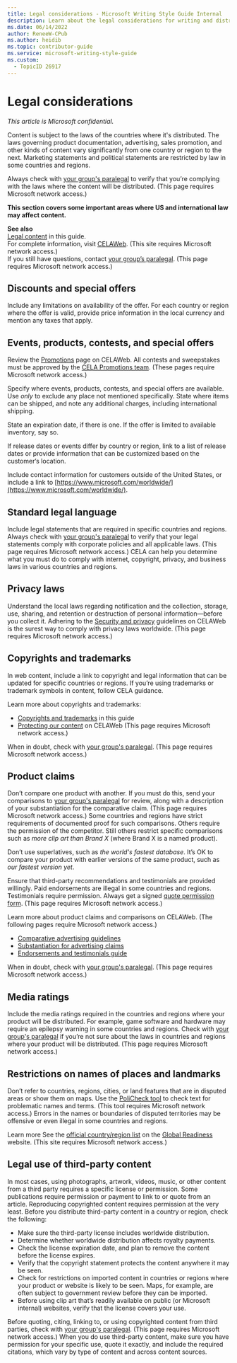 ```yaml
---
title: Legal considerations - Microsoft Writing Style Guide Internal
description: Learn about the legal considerations for writing and distributing content across different countries and regions. 
ms.date: 06/14/2022
author: ReneeW-CPub
ms.author: heidib
ms.topic: contributor-guide
ms.service: microsoft-writing-style-guide
ms.custom:
  - TopicID 26917
---
```



# Legal considerations

*This article is Microsoft confidential.*

Content is subject to the laws of the countries where it's distributed. The laws governing product documentation, advertising, sales promotion, and other kinds of content vary significantly from one country or region to the next. Marketing statements and political statements are restricted by law in some countries and regions.

Always check with [your group's paralegal](https://findcontact.microsoft.com/) to verify that you’re complying with the laws where the content will be distributed. (This page requires Microsoft network access.)

**This section covers some important areas where US and international law may affect content.**

**See also**  
[Legal content](~/legal-content/legal-content.md) in this guide.  
For complete information, visit [CELAWeb](https://microsoft.sharepoint.com/sites/celaweb). (This site requires Microsoft network access.)  
If you still have questions, contact [your group’s paralegal](https://findcontact.microsoft.com/). (This page requires Microsoft network access.)

## Discounts and special offers

Include any limitations on availability of the offer. For each country or region where the offer is valid, provide price information in the local currency and mention any taxes that apply.

## Events, products, contests, and special offers

Review the [Promotions](https://microsoft.sharepoint.com/sites/CELAWeb-Marketing/SitePages/promotions.aspx) page on CELAWeb. All contests and sweepstakes must be approved by the [CELA Promotions team](https://microsoft.sharepoint.com/sites/CELAWeb-Marketing/SitePages/marketing-and-advertising-content-lca-contacts-for-advertising-marketing-pr-packaging-branding.aspx#promotions-%28contests%2c-sweepstakes%29). (These pages require Microsoft network access.)

Specify where events, products, contests, and special offers are available. Use *only* to exclude any place not mentioned specifically. State where items can be shipped, and note any additional charges, including international shipping.

State an expiration date, if there is one. If the offer is limited to available inventory, say so.

If release dates or events differ by country or region, link to a list of release dates or provide information that can be customized based on the customer‘s location.

Include contact information for customers outside of the United States, or include a link to [https://www.microsoft.com/worldwide/](https://www.microsoft.com/worldwide/).

## Standard legal language

Include legal statements that are required in specific countries and regions. Always check with [your group's paralegal](https://findcontact.microsoft.com/) to verify that your legal statements comply with corporate policies and all applicable laws. (This page requires Microsoft network access.) CELA can help you determine what you must do to comply with internet, copyright, privacy, and business laws in various countries and regions.

## Privacy laws

Understand the local laws regarding notification and the collection, storage, use, sharing, and retention or destruction of personal information—before you collect it. Adhering to the [Security and privacy](https://microsoft.sharepoint.com/sites/CELAWeb-Compliance/SitePages/security-and-privacy.aspx) guidelines on CELAWeb is the surest way to comply with privacy laws worldwide. (This page requires Microsoft network access.)

## Copyrights and trademarks

In web content, include a link to copyright and legal information that can be updated for specific countries or regions. If you’re using trademarks or trademark symbols in content, follow CELA guidance.

Learn more about copyrights and trademarks:

- [Copyrights and trademarks](~/legal-content/copyrights-and-trademarks.md) in this guide
- [Protecting our content](https://microsoft.sharepoint.com/sites/CELAWeb-Copyrights-Trademarks-And-Patents/sitepages/copyrights-protectingcopyrightshome.aspx) on CELAWeb (This page requires Microsoft network access.)

When in doubt, check with [your group's paralegal](https://findcontact.microsoft.com/). (This page requires Microsoft network access.)

## Product claims

Don’t compare one product with another. If you must do this, send your comparisons to [your group's paralegal](https://findcontact.microsoft.com/) for review, along with a description of your substantiation for the comparative claim. (This page requires Microsoft network access.) Some countries and regions have strict requirements of documented proof for such comparisons. Others require the permission of the competitor. Still others restrict specific comparisons such as *more clip art than Brand X* (where Brand X is a named product).

Don’t use superlatives, such as *the world's fastest database*. It’s OK to compare your product with earlier versions of the same product, such as *our fastest version yet*.

Ensure that third-party recommendations and testimonials are provided willingly. Paid endorsements are illegal in some countries and regions. Testimonials require permission. Always get a signed [quote permission form](https://microsoft.sharepoint.com/:w:/r/sites/CELAWeb-Marketing/_layouts/15/Doc.aspx?sourcedoc=%7B16C5C05E-65E8-4E59-926E-1D1AF4BEAEBD%7D&file=Quote_Permission_Form_Marketing.doc&action=default&mobileredirect=true&DefaultItemOpen=1&wdLOR=c98BFE8BC-F656-49BB-9BF7-071D5EA07D8E&cid=cbf932cb-cafa-4d03-9c1e-724f799651c5). (This page requires Microsoft network access.)

Learn more about product claims and comparisons on CELAWeb. (The following pages require Microsoft network access.)

- [Comparative advertising guidelines](https://microsoft.sharepoint.com/sites/CELAWeb-Marketing/SitePages/marketing-and-advertising-content-comparative.aspx)
- [Substantiation for advertising claims](https://microsoft.sharepoint.com/sites/CELAWeb-Marketing/SitePages/marketing-and-advertising-content-substantiation.aspx)
- [Endorsements and testimonials guide](https://microsoft.sharepoint.com/sites/CELAWeb-Marketing/sitepages/marketing-and-advertising-content-endorsements.aspx)

When in doubt, check with [your group's paralegal](https://findcontact.microsoft.com/). (This page requires Microsoft network access.)

## Media ratings

Include the media ratings required in the countries and regions where your product will be distributed. For example, game software and hardware may require an epilepsy warning in some countries and regions. Check with [your group's paralegal](https://findcontact.microsoft.com/) if you’re not sure about the laws in countries and regions where your product will be distributed. (This page requires Microsoft network access.)

## Restrictions on names of places and landmarks

Don’t refer to countries, regions, cities, or land features that are in disputed areas or show them on maps. Use the [PoliCheck tool](https://aka.ms/GROPoliCheck) to check text for problematic names and terms. (This tool requires Microsoft network access.) Errors in the names or boundaries of disputed territories may be offensive or even illegal in some countries and regions.

Learn more See the [official country/region list](https://aka.ms/GROCountryRegionList) on the [Global Readiness](https://aka.ms/GRO) website. (This site requires Microsoft network access.)

## Legal use of third-party content

In most cases, using photographs, artwork, videos, music, or other content from a third party requires a specific license or permission. Some publications require permission or payment to link to or quote from an article. Reproducing copyrighted content requires permission at the very least. Before you distribute third-party content in a country or region, check the following:

- Make sure the third-party license includes worldwide distribution.
- Determine whether worldwide distribution affects royalty payments.
- Check the license expiration date, and plan to remove the content before the license expires.
- Verify that the copyright statement protects the content anywhere it may be seen.
- Check for restrictions on imported content in countries or regions where your product or website is likely to be seen. Maps, for example, are often subject to government review before they can be imported.
- Before using clip art that’s readily available on public (or Microsoft internal) websites, verify that the license covers your use.

Before quoting, citing, linking to, or using copyrighted content from third parties, check with [your group's paralegal](https://findcontact.microsoft.com/). (This page requires Microsoft network access.) When you do use third-party content, make sure you have permission for your specific use, quote it exactly, and include the required citations, which vary by type of content and across content sources.